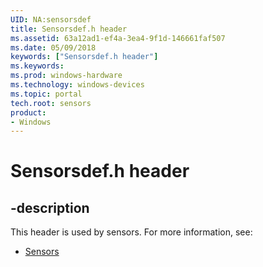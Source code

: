 ```yaml
---
UID: NA:sensorsdef
title: Sensorsdef.h header
ms.assetid: 63a12ad1-ef4a-3ea4-9f1d-146661faf507
ms.date: 05/09/2018
keywords: ["Sensorsdef.h header"]
ms.keywords: 
ms.prod: windows-hardware
ms.technology: windows-devices
ms.topic: portal
tech.root: sensors
product:
- Windows
---
```


# Sensorsdef.h header


## -description


This header is used by sensors. For more information, see:

- [Sensors](../_sensors/index.md)
